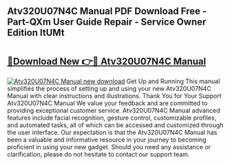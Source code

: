 ## Atv320U07N4C Manual PDF Download Free - Part-QXm User Guide Repair - Service Owner Edition ItUMt

# <h2><a href="http://bc1053.oget.top/?id=Atv320U07N4C+Manual">🔗Download New 👉🔴 Atv320U07N4C Manual</a></h2>

[![Atv320U07N4C Manual new download](https://i.imgur.com/5g1atiW.png)](http://bc1053.oget.top/?id=Atv320U07N4C+Manual)
Get Up and Running This manual simplifies the process of setting up and using your new Atv320U07N4C Manual with clear instructions and illustrations. Thank You for Your Support Atv320U07N4C Manual We value your feedback and are committed to providing exceptional customer service. Atv320U07N4C Manual advanced features include facial recognition, gesture control, customizable profiles, and automated tasks, all of which can be accessed and customized through the user interface. Our expectation is that the Atv320U07N4C Manual has been a valuable and informative resource in your journey to becoming proficient in using your new gadget. Should you need any assistance or clarification, please do not hesitate to contact our support team.
